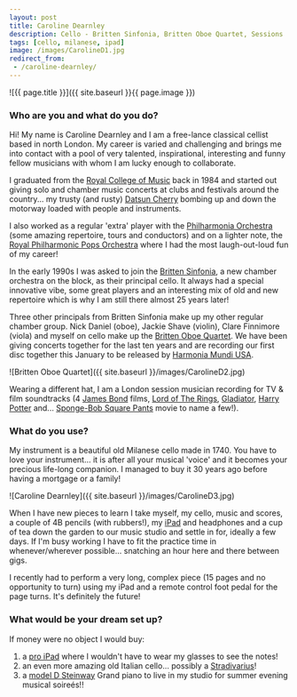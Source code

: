 ```yaml
---
layout: post
title: Caroline Dearnley
description: Cello - Britten Sinfonia, Britten Oboe Quartet, Sessions
tags: [cello, milanese, ipad]
image: /images/CarolineD1.jpg
redirect_from:
 - /caroline-dearnley/
---
```


![{{ page.title }}]({{ site.baseurl }}{{ page.image }})

### Who are you and what do you do?

Hi! My name is Caroline Dearnley and I am a free-lance classical cellist based in north London. My career is varied and challenging and brings me into contact with a  pool of very talented, inspirational, interesting and funny fellow musicians with whom I am lucky enough to collaborate.

I graduated from the [Royal College of Music](http://www.rcm.ac.uk/) back in 1984 and started out giving solo and chamber music concerts at clubs and festivals around the country... my trusty (and rusty) [Datsun Cherry](https://en.wikipedia.org/wiki/Nissan_Cherry) bombing up and down the motorway loaded with people and instruments.

I also worked as a regular 'extra' player with the [Philharmonia Orchestra](http://www.philharmonia.co.uk/) (some amazing repertoire, tours and conductors) and on a lighter note, the [Royal Philharmonic Pops Orchestra](https://en.wikipedia.org/wiki/Royal_Philharmonic_Orchestra#Non-classical_work) where I had the most laugh-out-loud fun of my career!

In the early 1990s I was asked to join the [Britten Sinfonia](http://www.brittensinfonia.com/), a new chamber orchestra on the block, as their principal cello. It always had a special innovative vibe, some great players and an interesting mix of old and new repertoire which is why I am still there almost 25 years later!

Three other principals from Britten Sinfonia make up my other regular chamber group. Nick Daniel (oboe), Jackie Shave (violin), Clare Finnimore (viola) and myself on cello make up the [Britten Oboe Quartet](http://nicholasdaniel.co.uk/britten-oboe-quartet/). We have been giving concerts together for the last ten years and are recording our first disc together this January to be released by [Harmonia Mundi USA](http://store.harmoniamundi.com/).

![Britten Oboe Quartet]({{ site.baseurl }}/images/CarolineD2.jpg)

Wearing a different hat, I am a London session musician recording for TV & film soundtracks (4 [James Bond](http://www.007.com/) films, [Lord of The Rings](http://www.amazon.co.uk/Lord-Rings-Complete-Howard-Shore/dp/B0000TAZBK), [Gladiator](http://www.amazon.co.uk/Gladiator-Hans-Zimmer/dp/B00004STPT), [Harry Potter](http://www.amazon.co.uk/Complete-Harry-Potter-Music-Collection/dp/B00701QW1S) and... [Sponge-Bob Square Pants](https://en.wikipedia.org/wiki/The_SpongeBob_Movie:_Sponge_Out_of_Water) movie to name a few!).

### What do you use?

My instrument is a beautiful old Milanese cello made in 1740. You have to love your instrument... it is after all your musical 'voice' and it becomes your precious life-long companion. I managed to buy it 30 years ago before having a mortgage or a family! 

![Caroline Dearnley]({{ site.baseurl }}/images/CarolineD3.jpg)

When I have new pieces to learn I take myself, my cello, music and scores, a couple of 4B pencils (with rubbers!), my [iPad](http://www.apple.com/uk/ipad/) and headphones and a cup of tea down the garden to our music studio and settle in for, ideally a few days. If I'm busy working I have to fit the practice time in whenever/wherever possible... snatching an hour here and there between gigs.

I recently had to perform a very long, complex piece (15 pages and no opportunity to turn) using my iPad and a remote control foot pedal for the page turns. It's definitely the future!

### What would be your dream set up?

If money were no object I would buy:

1. a [pro iPad](http://www.apple.com/uk/ipad-pro/) where I wouldn't have to wear my glasses to see the notes!
2. an even more amazing old Italian cello... possibly a [Stradivarius](https://en.wikipedia.org/wiki/Stradivarius)!
3. a [model D Steinway](http://www.steinway.com/pianos/steinway/grand/model-d/) Grand piano to live in my studio for summer evening musical soireés!!